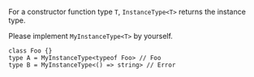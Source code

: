 For a constructor function type `T`, `InstanceType<T>` returns the instance type.

Please implement `MyInstanceType<T>` by yourself.

```
class Foo {}
type A = MyInstanceType<typeof Foo> // Foo
type B = MyInstanceType<() => string> // Error
```

